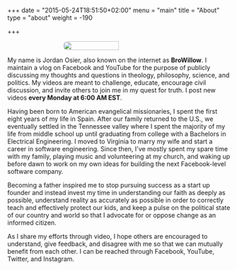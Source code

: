 +++
date = "2015-05-24T18:51:50+02:00"
menu = "main"
title = "About"
type = "about"
weight = -190

+++

<div style="display: flex; align-items: center; align-content: center; justify-content: center;"><img style="border-radius: 180px;" width="50%" src="/img/about.jpg"/></div>

My name is Jordan Osier, also known on the internet as **BroWillow**. I maintain a vlog on Facebook and YouTube for the purpose of publicly discussing my thoughts and questions in theology, philosophy, science, and politics. My videos are meant to challenge, educate, encourage civil discussion, and invite others to join me in my quest for truth. I post new videos **every Monday at 6:00 AM EST**.

Having been born to American evangelical missionaries, I spent the first eight years of my life in Spain. After our family returned to the U.S., we eventually settled in the Tennessee valley where I spent the majority of my life from middle school up until graduating from college with a Bachelors in Electrical Engineering. I moved to Virginia to marry my wife and start a career in software engineering. Since then, I've mostly spent my spare time with my family, playing music and volunteering at my church, and waking up before dawn to work on my own ideas for building the next Facebook-level software company.

Becoming a father inspired me to stop pursuing success as a start up founder and instead invest my time in understanding our faith as deeply as possible, understand reality as accurately as possible in order to correctly teach and effectively protect our kids, and keep a pulse on the political state of our country and world so that I advocate for or oppose change as an informed citizen.

As I share my efforts through video, I hope others are encouraged to understand, give feedback, and disagree with me so that we can mutually benefit from each other. I can be reached through Facebook, YouTube, Twitter, and Instagram.








